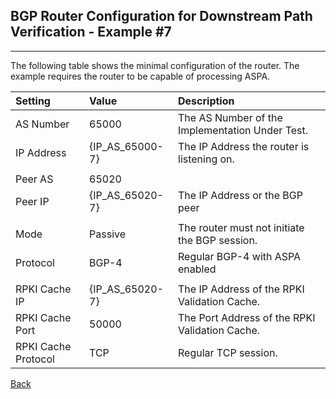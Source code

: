 ## BGP Router Configuration for Downstream Path Verification - Example #7
---
The following table shows the minimal configuration of the router. The example
requires the router to be capable of processing ASPA.

| Setting    | Value | Description                                           |
| :--------- | :---- | :---------------------------------------------------- | 
| AS Number  | 65000 |  The AS Number of the Implementation Under Test.      |
| IP Address | {IP_AS_65000-7} | The IP Address the router is listening on.  |
|            |       |                                                       |
| Peer AS    | 65020 |                                                       |
| Peer IP    | {IP_AS_65020-7} | The IP Address or the BGP peer              | 
|            |       |                                                       |
| Mode       | Passive | The router must not initiate the BGP session.       |
| Protocol   | BGP-4 | Regular BGP-4 with ASPA enabled                       |
|            |       |                                                       |
| RPKI Cache IP | {IP_AS_65020-7} | The IP Address of the RPKI Validation Cache. |
| RPKI Cache Port | 50000 | The Port Address of the RPKI Validation Cache.   |
| RPKI Cache Protocol | TCP | Regular TCP session.                           |

[Back](exp7.README.tpl.md)
